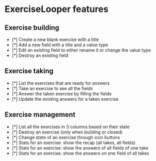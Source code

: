 # ExerciseLooper features

## Exercise building

 - [*] Create a new blank exercise with a title
 - [*] Add a new field with a title and a value type
 - [*] Edit an existing field to either rename it or change the value type
 - [*] Destroy an existing field

## Exercise taking

 - [*] List the exercises that are ready for answers
 - [*] Take an exercise to see all the fields
 - [*] Answer the taken exercise by filling the fields
 - [*] Update the existing answers for a taken exercise

## Exercise management

 - [*] List all the exercises in 3 columns based on their state
 - [*] Destroy an exercise (only when building or closed)
 - [*] Change state of an exercise through icon buttons
 - [*] Stats for an exercise: show the recap (all takes, all fields)
 - [*] Stats for an exercise: show the answers of all fields of one take
 - [*] Stats for an exercise: show the answers on one field of all takes
